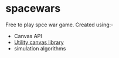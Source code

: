 # spacewars

Free to play spce war game.
Created using:-<br>
<ul>
  <li>Canvas API</li>
  <li><a href='https://github.com/0-harshit-0/Utility-HTML5Canvas'>Utility canvas library</a></li>
  <li>simulation algorithms</li>
</ul>
